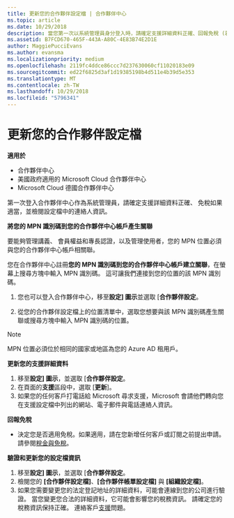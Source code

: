 ```yaml
---
title: 更新您的合作夥伴設定檔 | 合作夥伴中心
ms.topic: article
ms.date: 10/29/2018
description: 當您第一次以系統管理員身分登入時，請確定支援詳細資料正確、回報免稅 (若適用)，並檢閱設定檔中的連絡人資訊。
ms.assetid: B7FCD670-465F-443A-A80C-4E83B74E2D1E
author: MaggiePucciEvans
ms.author: evansma
ms.localizationpriority: medium
ms.openlocfilehash: 2119fc4ddce86ccc7d237630060cf11020183e09
ms.sourcegitcommit: ed22f6825d3af1d19385198b4d511e4b39d5e353
ms.translationtype: MT
ms.contentlocale: zh-TW
ms.lasthandoff: 10/29/2018
ms.locfileid: "5796341"
---
```

# <a name="update-your-partner-profile"></a>更新您的合作夥伴設定檔

**適用於**

-  合作夥伴中心
-  美國政府適用的 Microsoft Cloud 合作夥伴中心
-  Microsoft Cloud 德國合作夥伴中心

第一次登入合作夥伴中心作為系統管理員，請確定支援詳細資料正確、 免稅如果適當，並檢閱設定檔中的連絡人資訊。


**將您的 MPN 識別碼到您的合作夥伴中心帳戶產生關聯**

要能夠管理講義、 會員權益和專長認證，以及管理使用者，您的 MPN 位置必須與您的合作夥伴中心帳戶相關聯。

您在合作夥伴中心註冊**您的 MPN 識別碼到您的合作夥伴中心帳戶建立關聯**，在螢幕上搜尋方塊中輸入 MPN 識別碼。 這可讓我們連接到您的位置的該 MPN 識別碼。

1. 您也可以登入合作夥伴中心，移至**設定] 圖示**並選取 [**合作夥伴設定**。

2. 從您的合作夥伴設定檔上的位置清單中，選取您想要與該 MPN 識別碼產生關聯或搜尋方塊中輸入 MPN 識別碼的位置。

>[!Note]
>MPN 位置必須位於相同的國家或地區為您的 Azure AD 租用戶。 


**更新您的支援詳細資料** 

1.  移至**設定] 圖示**，並選取 [**合作夥伴設定**。
2.  在頁面的**支援**區段中，選取 [**更新**]。
3.  如果您的任何客戶打電話給 Microsoft 尋求支援，Microsoft 會請他們轉向您在支援設定檔中列出的網站、電子郵件與電話連絡人資訊。

**回報免稅**

-   決定您是否適用免稅。如果適用，請在您新增任何客戶或訂閱之前提出申請。 請參閱[稅金與免稅](tax-and-tax-exemptions.md)。

**驗證和更新您的設定檔資訊**

1.  移至**設定] 圖示**，並選取 [**合作夥伴設定**。 
2.  檢閱您的 **\[合作夥伴設定檔\]**、**\[合作夥伴帳單設定檔\]** 與 **\[組織設定檔\]**。
3.  如果您需要變更您的法定登記地址的詳細資料，可能會連線到您的公司進行驗證。 當您變更您合法的詳細資料，它可能會影響您的稅務資訊。 請確定您的稅務資訊保持正確。 連絡客戶[支援](https://partner.microsoft.com/support/contact-support)問題。

 

 



